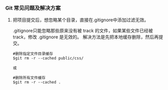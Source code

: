 ### Git 常见问题及解决方案

1. 把项目提交后，想忽略某个目录，直接在.gitignore中添加过滤无效。

    .gitignore只能忽略那些原来没有被 track 的文件，如果某些文件已经被track，修改 .gitignore 是无效的。
    解决方法是先把本地缓存删除，然后再提交。
    
    ```
    #删除指定文件目录缓存
    $git rm -r --cached public/css/

    或

    #删除所有文件缓存
    $git rm -r --cached .
    ```
